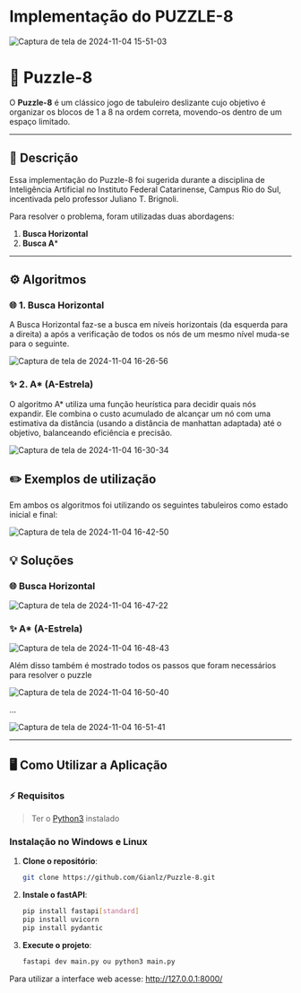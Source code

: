 # Implementação do PUZZLE-8

![Captura de tela de 2024-11-04 15-51-03](https://github.com/user-attachments/assets/def58172-644a-47e7-a6c0-9f41cf8c1fbe)

# 🧩 Puzzle-8

O **Puzzle-8** é um clássico jogo de tabuleiro deslizante cujo objetivo é organizar os blocos de 1 a 8 na ordem correta, movendo-os dentro de um espaço limitado.

---

## 📖 Descrição

Essa implementação do Puzzle-8 foi sugerida durante a disciplina de Inteligência Artificial no Instituto Federal Catarinense, Campus Rio do Sul, incentivada pelo professor Juliano T. Brignoli.

Para resolver o problema, foram utilizadas duas abordagens:

1. **Busca Horizontal**
2. **Busca A***

---

## ⚙️ Algoritmos

### 🌐 1. Busca Horizontal

A Busca Horizontal faz-se a busca em níveis horizontais (da esquerda para a direita) a após a verificação de todos os nós de um mesmo nível muda-se para o seguinte.

![Captura de tela de 2024-11-04 16-26-56](https://github.com/user-attachments/assets/59ced491-1ad2-4a78-8eb1-058b9d417f50)


### ✨ 2. A* (A-Estrela)

O algoritmo A* utiliza uma função heurística para decidir quais nós expandir. Ele combina o custo acumulado de alcançar um nó com uma estimativa da distância (usando a distância de manhattan adaptada) até o objetivo, balanceando eficiência e precisão.

![Captura de tela de 2024-11-04 16-30-34](https://github.com/user-attachments/assets/acc74701-54d9-407c-bf43-9771aa73291a)

## ✏️ Exemplos de utilização

Em ambos os algoritmos foi utilizando os seguintes tabuleiros como estado inicial e final:

![Captura de tela de 2024-11-04 16-42-50](https://github.com/user-attachments/assets/ac45eb7a-fed9-48c5-98cb-9067d4a6f066)

## 💡 Soluções 

### 🌐 Busca Horizontal

![Captura de tela de 2024-11-04 16-47-22](https://github.com/user-attachments/assets/a1d66af6-26f4-44a0-8d9e-14bde41a6ad8)

### ✨ A* (A-Estrela)

![Captura de tela de 2024-11-04 16-48-43](https://github.com/user-attachments/assets/a740d65d-41e9-4388-b418-33f800f1df30)

Além disso também é mostrado todos os passos que foram necessários para resolver o puzzle

![Captura de tela de 2024-11-04 16-50-40](https://github.com/user-attachments/assets/4ab47a6c-5679-422d-8f17-a2e4ce12123a)

... 

![Captura de tela de 2024-11-04 16-51-41](https://github.com/user-attachments/assets/8859ac8f-b20a-4a3e-8d9c-5d448835e495)

---

## 🖥️ Como Utilizar a Aplicação

### ⚡ Requisitos

> Ter o [Python3](https://www.python.org/) instalado

 ### Instalação no Windows e Linux

1. **Clone o repositório**:
   ```bash
   git clone https://github.com/Gianlz/Puzzle-8.git
2. **Instale o fastAPI**:
   ```bash
   pip install fastapi[standard]
   pip install uvicorn
   pip install pydantic

3. **Execute o projeto**:
   ```bash
   fastapi dev main.py ou python3 main.py

Para utilizar a interface web acesse: http://127.0.0.1:8000/
